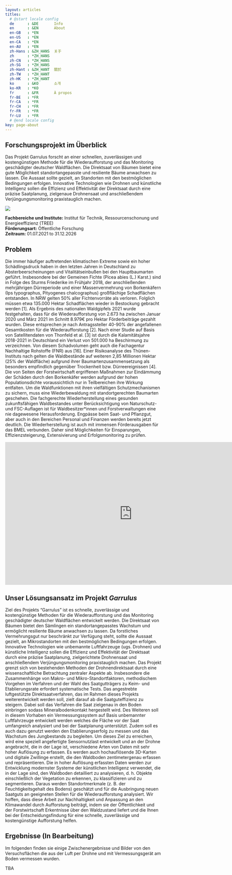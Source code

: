 ```yaml
---
layout: articles
titles:
  # @start locale config
  de      : &DE       Info
  en      : &EN       About
  en-GB   : *EN
  en-US   : *EN
  en-CA   : *EN
  en-AU   : *EN
  zh-Hans : &ZH_HANS  关于
  zh      : *ZH_HANS
  zh-CN   : *ZH_HANS
  zh-SG   : *ZH_HANS
  zh-Hant : &ZH_HANT  關於
  zh-TW   : *ZH_HANT
  zh-HK   : *ZH_HANT
  ko      : &KO       소개
  ko-KR   : *KO
  fr      : &FR       À propos
  fr-BE   : *FR
  fr-CA   : *FR
  fr-CH   : *FR
  fr-FR   : *FR
  fr-LU   : *FR
  # @end locale config
key: page-about
---
```


    
## Forschungsprojekt im Überblick
Das Projekt Garrulus forscht an einer schnellen, zuverlässigen und kostengünstigen Methode für die Wiederaufforstung und das Monitoring geschädigter deutscher Waldflächen. Die Direktsaat von Bäumen bietet eine gute Möglichkeit standortangepasste und resiliente Bäume anwachsen zu lassen. Die Aussaat sollte gezielt, an Standorten mit den bestmöglichen Bedingungen erfolgen. Innovative Technologien wie Drohnen und künstliche Intelligenz sollen die Effizienz und Effektivität der Direktsaat durch eine präzise Saatplanung, zielgenaue Drohnensaat und anschließendem Verjüngungsmonitoring praxistauglich machen.

<img src="/assets/images/logo/logo.svg" style="max-width: 60%" />
<br>

**Fachbereiche und Institute:** Institut für Technik, Ressourcenschonung und Energieeffizienz (TREE)  
**Förderungsart:** Öffentliche Forschung  
**Zeitraum:**  01.07.2021 to 31.12.2026  


## Problem
Die immer häufiger auftretenden klimatischen Extreme sowie ein hoher Schädlingsdruck haben in den letzten Jahren in Deutschland zu Absterbeerscheinungen und Vitalitätseinbußen bei den Hauptbaumarten geführt. Insbesondere bei der Gemeinen Fichte (Picea abies (L.) Karst.) sind in Folge des Sturms Friederike im Frühjahr 2018, der anschließenden mehrjährigen Dürreperiode und einer Massenvermehrung von Borkenkäfern (Ips typographus, Pityogenes chalcographus) großflächige Schadflächen entstanden. In NRW gelten 50% aller Fichtenvorräte als verloren. Folglich müssen etwa 135.000 Hektar Schadflächen wieder in Bestockung gebracht werden [1]. Als Ergebnis des nationalen Waldgipfels 2021 wurde festgehalten, dass für die Wiederaufforstung von 2.673 ha zwischen Januar 2020 und März 2021 im Schnitt 8.979€ pro Hektar Förderbeiträge gezahlt wurden. Diese entsprechen je nach Antragssteller 40-90% der angefallenen Gesamtkosten für die Wiederaufforstung [2]. Nach einer Studie auf Basis von Satellitendaten von Thonfeld et al. [3] ist durch die Kalamitätsjahre 2018-2021 in Deutschland ein Verlust von 501.000 ha Beschirmung zu verzeichnen. Von diesem Schadvolumen geht auch die Fachagentur Nachhaltige Rohstoffe (FNR) aus [16]. Einer Risikoanalyse des Thünen-Instituts nach gelten die Waldbestände auf weiteren 2,85 Millionen Hektar (25% der Waldfläche) aufgrund ihrer Baumartenzusammensetzung als besonders empfindlich gegenüber Trockenheit bzw. Dürreereignissen [4].
Die von Seiten der Forstwirtschaft ergriffenen Maßnahmen zur Eindämmung der Schäden durch den Borkenkäfer werden aufgrund der hohen Populationsdichte voraussichtlich nur in Teilbereichen ihre Wirkung entfalten. Um die Waldfunktionen mit ihren vielfältigen Schutzmechanismen zu sichern, muss eine Wiederbewaldung mit standortgerechten Baumarten geschehen. Die fachgerechte Wiederherstellung eines gesunden zukunftsfähigen Waldbestandes unter Berücksichtigung von Naturschutz- und FSC-Auflagen ist für Waldbesitzer*innen und Forstverwaltungen eine nie dagewesene Herausforderung. Engpässe beim Saat- und Pflanzgut, aber auch in den Bereichen Personal und Finanzen werden bereits jetzt deutlich. Die Wiederherstellung ist auch mit immensen Förderausgaben für das BMEL verbunden. Daher sind Möglichkeiten für Einsparungen, Effizienzsteigerung, Extensivierung und Erfolgsmonitoring zu prüfen.

<iframe width="817" height="461" src="https://www.youtube-nocookie.com/embed/3S2g28NUZ6M" title="Drohnenflug über geschädigtes Waldgebiet - Forschungsprojekt &quot;Garrulus&quot;" frameborder="0" allow="accelerometer; autoplay; clipboard-write; encrypted-media; gyroscope; picture-in-picture; web-share" allowfullscreen></iframe>

## Unser Lösungsansatz im Projekt *Garrulus*

Ziel des Projekts “Garrulus” ist es schnelle, zuverlässige und kostengünstige Methoden für die Wiederaufforstung und das Monitoring geschädigter deutscher Waldflächen entwickelt werden. Die Direktsaat von Bäumen bietet den Sämlingen ein standortangepasstes Wachstum und ermöglicht resiliente Bäume anwachsen zu lassen. Da forstliches Vermehrungsgut nur beschränkt zur Verfügung steht, sollte die Aussaat gezielt, an Mikrostandorten mit den bestmöglichen Bedingungen erfolgen. Innovative Technologien wie unbemannte Luftfahrzeuge (ugs. Drohnen) und künstliche Intelligenz sollen die Effizienz und Effektivität der Direktsaat durch eine präzise Saatplanung, zielgerichtete Drohnensaat und anschließendem Verjüngungsmonitoring praxistauglich machen.
Das Projekt grenzt sich von bestehenden Methoden der Drohnendirektsaat durch eine wissenschaftliche Betrachtung zentraler Aspekte ab. Insbesondere die Zusammenhänge von Makro- und Mikro-Standortfaktoren, methodischem Vorgehen im Verfahren und der Wahl des Saatgutträgers zu Keim- und Etablierungsrate erfordert systematische Tests. Das angestrebte luftgestützte Direktsaatverfahren, das im Rahmen dieses Projekts weiterentwickelt werden soll, zielt darauf ab die Saatguteffizienz zu steigern. Dabei soll das Verfahren die Saat zielgenau in den Boden einbringen sodass Mineralbodenkontakt hergestellt wird. Des Weiteren soll in diesem Vorhaben ein Vermessungssystem auf Basis unbemannter Luftfahrzeuge entwickelt werden welches die Fläche vor der Saat umfangreich analysiert und bei der Saatplanung unterstützt. Zudem soll es auch dazu genutzt werden den Etablierungserfolg zu messen und das Wachstum des Jungbestands zu begleiten.
Um dieses Ziel zu erreichen, wird eine speziell angefertigte Sensornutzlast entwickelt und an der Drohne angebracht, die in der Lage ist, verschiedene Arten von Daten mit sehr hoher Auflösung zu erfassen. Es werden auch hochauflösende 3D-Karten und digitale Zwillinge erstellt, die den Waldboden zentimetergenau erfassen und repräsentieren.
Die in hoher Auflösung erfassten Daten werden zur Entwicklung modernster Systeme der künstlichen Intelligenz verwendet, die in der Lage sind, den Waldboden detailliert zu analysieren, d. h. Objekte einschließlich der Vegetation zu erkennen, zu klassifizieren und zu segmentieren. Daraus werden Standortmerkmale (z. B. der Feuchtigkeitsgehalt des Bodens) geschätzt und für die Ausbringung neuen Saatguts an geeigneten Stellen für die Wiederaufforstung analysiert.
Wir hoffen, dass diese Arbeit zur Nachhaltigkeit und Anpassung an den Klimawandel durch Aufforstung beiträgt, indem sie der Öffentlichkeit und der Forstwirtschaft Erkentnisse über den Waldzustand liefert und die Ihnen bei der Entscheidungsfindung für eine schnelle, zuverlässige und kostengünstige Aufforstung helfen.

## Ergebnisse (In Bearbeitung)
Im folgenden finden sie einige Zwischenergebnisse und Bilder von den Versuchsflächen die aus der Luft per Drohne und mit Vermessungsgerät am Boden vermessen wurden.

TBA
